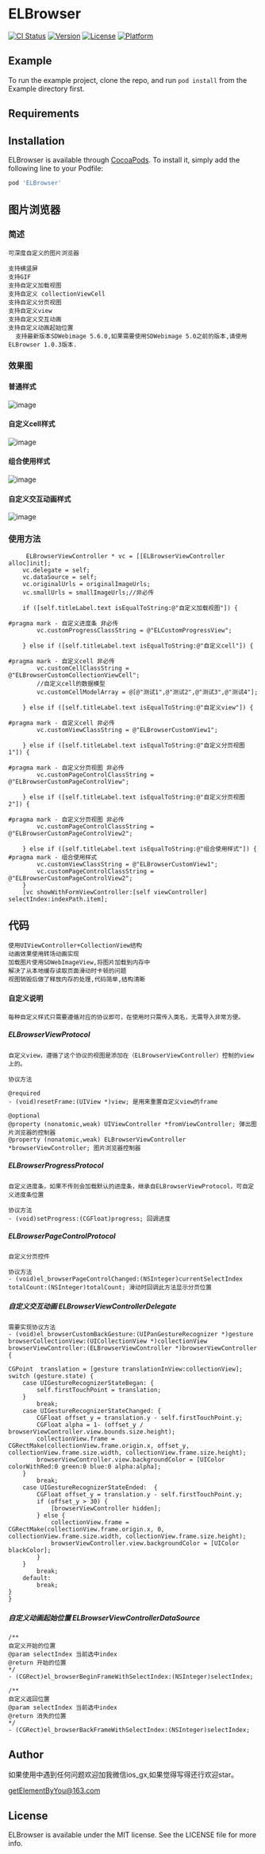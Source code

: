 # ELBrowser

[![CI Status](https://img.shields.io/travis/LifeForLove/ELBrowser.svg?style=flat)](https://travis-ci.org/LifeForLove/ELBrowser)
[![Version](https://img.shields.io/cocoapods/v/ELBrowser.svg?style=flat)](https://cocoapods.org/pods/ELBrowser)
[![License](https://img.shields.io/cocoapods/l/ELBrowser.svg?style=flat)](https://cocoapods.org/pods/ELBrowser)
[![Platform](https://img.shields.io/cocoapods/p/ELBrowser.svg?style=flat)](https://cocoapods.org/pods/ELBrowser)

## Example

To run the example project, clone the repo, and run `pod install` from the Example directory first.

## Requirements

## Installation

ELBrowser is available through [CocoaPods](https://cocoapods.org). To install
it, simply add the following line to your Podfile:

```ruby
pod 'ELBrowser'
```
## 图片浏览器

### 简述
	
	可深度自定义的图片浏览器

	支持横竖屏
	支持GIF
	支持自定义加载视图
	支持自定义 collectionViewCell
	支持自定义分页视图
	支持自定义view
	支持自定义交互动画
	支持自定义动画起始位置
      支持最新版本SDWebimage 5.6.0,如果需要使用SDWebimage 5.0之前的版本,请使用ELBrowser 1.0.3版本.
	
### 效果图

#### 普通样式
![image](https://github.com/LifeForLove/ELBrowser/blob/master/default.gif)

#### 自定义cell样式
![image](https://github.com/LifeForLove/ELBrowser/blob/master/cell.gif)

#### 组合使用样式
![image](https://github.com/LifeForLove/ELBrowser/blob/master/zh.gif)

#### 自定义交互动画样式
![image](https://github.com/LifeForLove/ELBrowser/blob/master/zdy.gif)

### 使用方法

```
     ELBrowserViewController * vc = [[ELBrowserViewController alloc]init];
    vc.delegate = self;
    vc.dataSource = self;
    vc.originalUrls = originalImageUrls;
    vc.smallUrls = smallImageUrls;//非必传
    
    if ([self.titleLabel.text isEqualToString:@"自定义加载视图"]) {
        
#pragma mark - 自定义进度条 非必传
        vc.customProgressClassString = @"ELCustomProgressView";
        
    } else if ([self.titleLabel.text isEqualToString:@"自定义cell"]) {
        
#pragma mark - 自定义cell 非必传
        vc.customCellClassString = @"ELBrowserCustomCollectionViewCell";
        //自定义cell的数据模型
        vc.customCellModelArray = @[@"测试1",@"测试2",@"测试3",@"测试4"];
        
    } else if ([self.titleLabel.text isEqualToString:@"自定义view"]) {
        
#pragma mark - 自定义cell 非必传
        vc.customViewClassString = @"ELBrowserCustomView1";
        
    } else if ([self.titleLabel.text isEqualToString:@"自定义分页视图1"]) {
        
#pragma mark - 自定义分页视图 非必传
        vc.customPageControlClassString = @"ELBrowserCustomPageControlView";
        
    } else if ([self.titleLabel.text isEqualToString:@"自定义分页视图2"]) {
        
#pragma mark - 自定义分页视图 非必传
        vc.customPageControlClassString = @"ELBrowserCustomPageControlView2";
        
    } else if ([self.titleLabel.text isEqualToString:@"组合使用样式"]) {
#pragma mark - 组合使用样式
        vc.customViewClassString = @"ELBrowserCustomView1";
        vc.customPageControlClassString = @"ELBrowserCustomPageControlView2";
    }
    [vc showWithFormViewController:[self viewController] selectIndex:indexPath.item];
```

## 代码
	
	使用UIViewController+CollectionView结构
	动画效果使用转场动画实现
	加载图片使用SDWebImageView,将图片加载到内存中
	解决了从本地缓存读取页面滑动时卡顿的问题
	视图销毁后做了释放内存的处理,代码简单,结构清晰
	
#### 自定义说明
	
	每种自定义样式只需要遵循对应的协议即可，在使用时只需传入类名，无需导入非常方便。
	
##### ELBrowserViewProtocol 

	自定义view，遵循了这个协议的视图是添加在（ELBrowserViewController）控制的view上的。
	
	协议方法 
	
	@required
	- (void)resetFrame:(UIView *)view; 是用来重置自定义view的frame

	@optional
	@property (nonatomic,weak) UIViewController *fromViewController; 弹出图片浏览器的控制器
	@property (nonatomic,weak) ELBrowserViewController *browserViewController; 图片浏览器控制器
	
##### ELBrowserProgressProtocol
	
	自定义进度条，如果不传则会加载默认的进度条，继承自ELBrowserViewProtocol，可自定义进度条位置
	
	协议方法 
	- (void)setProgress:(CGFloat)progress; 回调进度

##### ELBrowserPageControlProtocol

	自定义分页控件
	
	协议方法 
	- (void)el_browserPageControlChanged:(NSInteger)currentSelectIndex totalCount:(NSInteger)totalCount; 滑动时回调此方法显示分页位置

##### 自定义交互动画 ELBrowserViewControllerDelegate
	
	需要实现协议方法
	- (void)el_browserCustomBackGesture:(UIPanGestureRecognizer *)gesture browserCollectionView:(UICollectionView *)collectionView browserViewController:(ELBrowserViewController *)browserViewController {

    CGPoint  translation = [gesture translationInView:collectionView];
    switch (gesture.state) {
        case UIGestureRecognizerStateBegan: {
            self.firstTouchPoint = translation;
        }
            break;
        case UIGestureRecognizerStateChanged: {
            CGFloat offset_y = translation.y - self.firstTouchPoint.y;
            CGFloat alpha = 1- (offset_y / browserViewController.view.bounds.size.height);
            collectionView.frame = CGRectMake(collectionView.frame.origin.x, offset_y, collectionView.frame.size.width, collectionView.frame.size.height);
            browserViewController.view.backgroundColor = [UIColor colorWithRed:0 green:0 blue:0 alpha:alpha];
        }
            break;
        case UIGestureRecognizerStateEnded:  {
            CGFloat offset_y = translation.y - self.firstTouchPoint.y;
            if (offset_y > 30) {
                [browserViewController hidden];
            } else {
                collectionView.frame = CGRectMake(collectionView.frame.origin.x, 0, collectionView.frame.size.width, collectionView.frame.size.height);
                browserViewController.view.backgroundColor = [UIColor blackColor];
            }
        }
            break;
        default:
            break;
    }
	}
	
##### 自定义动画起始位置 ELBrowserViewControllerDataSource

	/**
	自定义开始的位置
	@param selectIndex 当前选中index
	@return 开始的位置
	*/
	- (CGRect)el_browserBeginFrameWithSelectIndex:(NSInteger)selectIndex;

	/**
	自定义返回位置
	@param selectIndex 当前选中index
	@return 消失的位置
	*/
	- (CGRect)el_browserBackFrameWithSelectIndex:(NSInteger)selectIndex;

## Author

如果使用中遇到任何问题欢迎加我微信ios_gx,如果觉得写得还行欢迎star。

getElementByYou@163.com

## License

ELBrowser is available under the MIT license. See the LICENSE file for more info.


